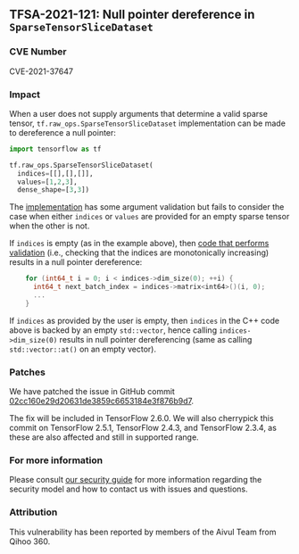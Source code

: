 ## TFSA-2021-121: Null pointer dereference in `SparseTensorSliceDataset`

### CVE Number
CVE-2021-37647

### Impact
When a user does not supply arguments that determine a valid sparse tensor,
`tf.raw_ops.SparseTensorSliceDataset` implementation can be made to dereference
a null pointer:

```python
import tensorflow as tf

tf.raw_ops.SparseTensorSliceDataset(
  indices=[[],[],[]],
  values=[1,2,3],
  dense_shape=[3,3])
```

The
[implementation](https://github.com/tensorflow/tensorflow/blob/8d72537c6abf5a44103b57b9c2e22c14f5f49698/tensorflow/core/kernels/data/sparse_tensor_slice_dataset_op.cc#L240-L251)
has some argument validation but fails to consider the case when either
`indices` or `values` are provided for an empty sparse tensor when the other is
not.

If `indices` is empty (as in the example above), then [code that performs
validation](https://github.com/tensorflow/tensorflow/blob/8d72537c6abf5a44103b57b9c2e22c14f5f49698/tensorflow/core/kernels/data/sparse_tensor_slice_dataset_op.cc#L260-L261)
(i.e., checking that the indices are monotonically increasing) results in a null
pointer dereference:

```cc
    for (int64_t i = 0; i < indices->dim_size(0); ++i) {
      int64_t next_batch_index = indices->matrix<int64>()(i, 0);
      ...
    }
```

If `indices` as provided by the user is empty, then `indices` in the C++ code
above is backed by an empty `std::vector`, hence calling `indices->dim_size(0)`
results in null pointer dereferencing (same as calling `std::vector::at()` on an
empty vector).

### Patches
We have patched the issue in GitHub commit
[02cc160e29d20631de3859c6653184e3f876b9d7](https://github.com/tensorflow/tensorflow/commit/02cc160e29d20631de3859c6653184e3f876b9d7).

The fix will be included in TensorFlow 2.6.0. We will also cherrypick this
commit on TensorFlow 2.5.1, TensorFlow 2.4.3, and TensorFlow 2.3.4, as these are
also affected and still in supported range.

### For more information
Please consult [our security
guide](https://github.com/tensorflow/tensorflow/blob/master/SECURITY.md) for
more information regarding the security model and how to contact us with issues
and questions.

### Attribution
This vulnerability has been reported by members of the Aivul Team from Qihoo
360.
